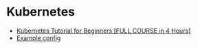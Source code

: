 # Kubernetes

- [Kubernetes Tutorial for Beginners [FULL COURSE in 4 Hours]](https://www.youtube.com/watch?v=X48VuDVv0do)
- [Example config](https://gitlab.com/nanuchi/youtube-tutorial-series/-/tree/master)